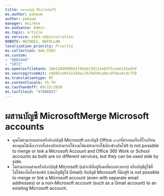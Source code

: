 ```yaml
---
title: ผสานบัญชี Microsoft
ms.author: pebaum
author: pebaum
manager: mnirkhe
ms.audience: Admin
ms.topic: article
ms.service: o365-administration
ROBOTS: NOINDEX, NOFOLLOW
localization_priority: Priority
ms.collection: Adm_O365
ms.custom:
- "9002448"
- "5072"
ms.openlocfilehash: 28b128d998b61f88ab13911ae83f5ceab135ed50
ms.sourcegitcommit: c6692ce0fa1358ec3529e59ca0ecdfdea4cdc759
ms.translationtype: MT
ms.contentlocale: th-TH
ms.lasthandoff: 09/15/2020
ms.locfileid: "47806022"
---
```

# <a name="merge-microsoft-accounts"></a><span data-ttu-id="8ff37-102">ผสานบัญชี Microsoft</span><span class="sxs-lookup"><span data-stu-id="8ff37-102">Merge Microsoft accounts</span></span>

- <span data-ttu-id="8ff37-103">คุณไม่สามารถผสานหรือลิงก์บัญชี Microsoft และบัญชี Office ๓๖๕ที่ทำงานหรือที่โรงเรียนของคุณได้เนื่องจากทั้งสองฝ่ายสามารถใช้งานได้แต่สามารถใช้เคียงข้างกันได้</span><span class="sxs-lookup"><span data-stu-id="8ff37-103">It is not possible to merge or link a Microsoft Account and Office 365 Work or School accounts as both are on different services, but they can be used side by side.</span></span>
- <span data-ttu-id="8ff37-104">ไม่สามารถผสานหรือลิงก์บัญชี Microsoft (แม้จะมีที่อยู่อีเมลที่แยกต่างหาก) หรือบัญชีผู้ใช้ที่ไม่ใช่ของไมโครซอฟท์ (เช่นบัญชีผู้ใช้ Gmail) กับบัญชี Microsoft ที่มีอยู่</span><span class="sxs-lookup"><span data-stu-id="8ff37-104">It is not possible to merge or link a Microsoft account (even with separate email addresses) or a non-Microsoft account (such as a Gmail account) to an existing Microsoft account.</span></span>
